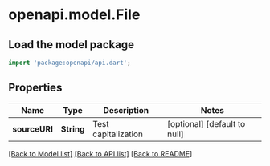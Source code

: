 # openapi.model.File

## Load the model package
```dart
import 'package:openapi/api.dart';
```

## Properties
Name | Type | Description | Notes
------------ | ------------- | ------------- | -------------
**sourceURI** | **String** | Test capitalization | [optional] [default to null]

[[Back to Model list]](../README.md#documentation-for-models) [[Back to API list]](../README.md#documentation-for-api-endpoints) [[Back to README]](../README.md)


